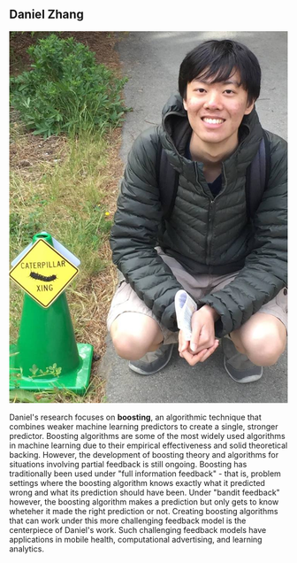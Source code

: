 ## Daniel Zhang

![Daniel Zhang](zhang.jpg)

Daniel's research focuses on **boosting**, an algorithmic technique that combines weaker machine
learning predictors to create a single, stronger predictor. Boosting algorithms are some
of the most widely used algorithms in machine learning due to their empirical effectiveness
and solid theoretical backing. However, the development of boosting theory and algorithms
for situations involving partial feedback is still ongoing.
Boosting has traditionally been used under "full information feedback" - that is, problem
settings where the boosting algorithm knows exactly what it predicted wrong and what its
prediction should have been. Under "bandit feedback" however, the boosting algorithm
makes a prediction but only gets to know wheteher it made the right prediction or not.
Creating boosting algorithms that can
work under this more challenging feedback model is the centerpiece of Daniel's work. Such challenging
feedback models have applications in mobile health, computational advertising, and learning analytics.
